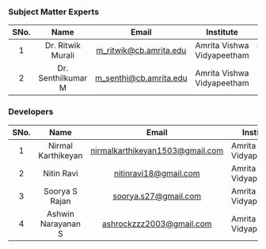 ### Subject Matter Experts
| SNo. | Name | Email | Institute | ID |
| :---: | :---: | :---: | :---: | :---: |
| 1 | Dr. Ritwik Murali | m_ritwik@cb.amrita.edu | Amrita Vishwa Vidyapeetham | @ritwik-m |
| 2 | Dr. Senthilkumar M | m_senthi@cb.amrita.edu | Amrita Vishwa Vidyapeetham |  |

### Developers
| SNo. | Name | Email | Institute | ID |
| :---: | :---: | :---: | :---: | :---: |
| 1 | Nirmal Karthikeyan | nirmalkarthikeyan1503@gmail.com | Amrita Vishwa Vidyapeetham | @cyberwizard1001 |
| 2 | Nitin Ravi | nitinravi18@gmail.com | Amrita Vishwa Vidyapeetham | @nitinravi18 |
| 3 | Soorya S Rajan | soorya.s27@gmail.com | Amrita Vishwa Vidyapeetham | @SooryaSRajan |
| 4 | Ashwin Narayanan S | ashrockzzz2003@gmail.com | Amrita Vishwa Vidyapeetham | @Ashrockzzz2003 |